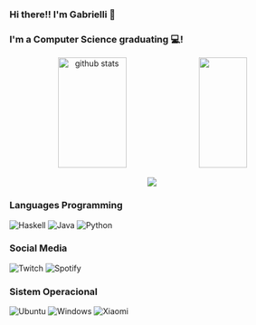 ### Hi there!! I'm Gabrielli 👋

### I'm a Computer Science graduating 💻!

<div align="center">  
  <img width="49%" height="195px" src="https://github-readme-stats.vercel.app/api?username=gabsdnker&show_icons=true&count_private=true&hide_border=true&title_color=00bfbf&icon_color=00bfbf&text_color=c9d1d9&bg_color=0d1117" alt="github stats" /> 
  <img width="41%" height="195px" src="https://github-readme-stats.vercel.app/api/top-langs/?username=gabsdnker&layout=compact&hide_border=true&title_color=00bfbf&text_color=00bfbf&bg_color=0d1117" />
</div>

<p align="center">
  <img src="https://github-profile-trophy.vercel.app/?username=gabsdnker&theme=dracula&row=2&no-bg=true&column=3&margin-w=15&margin-h=15" />
</p>

### Languages Programming
![Haskell](https://img.shields.io/badge/Haskell-5e5086?logo=haskell&logoColor=white)
![Java](https://img.shields.io/badge/java-%23ED8B00.svg?logo=java&logoColor=white)
![Python](https://img.shields.io/badge/python-3670A0?logo=python&logoColor=ffdd54)

### Social Media
![Twitch](https://img.shields.io/badge/Twitch-9347FF?logo=twitch&logoColor=white)
![Spotify](https://img.shields.io/badge/Spotify-1ED760?logo=spotify&logoColor=white)

### Sistem Operacional
![Ubuntu](https://img.shields.io/badge/Ubuntu-E95420?logo=ubuntu&logoColor=white)
![Windows](https://img.shields.io/badge/Windows-0078D6?logo=windows&logoColor=white)
![Xiaomi](https://img.shields.io/badge/Xiaomi-%23FF6900.svg?logo=xiaomi&logoColor=white) 
